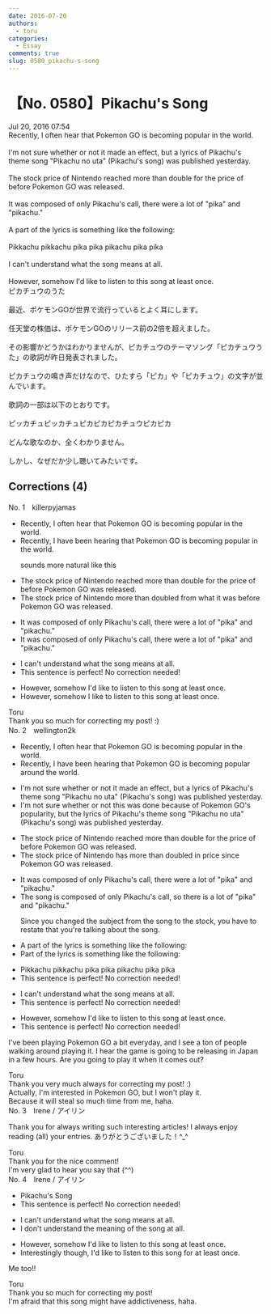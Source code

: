 ```yaml
---
date: 2016-07-20
authors:
  - toru
categories:
  - Essay
comments: true
slug: 0580_pikachu-s-song
---
```


# 【No. 0580】Pikachu's Song
<div class="date">Jul 20, 2016 07:54</div>
<div id="post"><div id="body_show_ori">
Recently, I often hear that Pokemon GO is becoming popular in the world.<br/><br/>I'm not sure whether or not it made an effect, but a lyrics of  Pikachu's theme song "Pikachu no uta" (Pikachu's song) was published yesterday.<br/><br/>The stock price of Nintendo reached more than double for the price of before Pokemon GO was released.<br/><br/>It was composed of only Pikachu's call, there were a lot of "pika" and "pikachu."<br/><br/>A part of the lyrics is something like the following:<br/><br/>Pikkachu pikkachu pika pika pikachu pika pika<br/><br/>I can't understand what the song means at all.<br/><br/>However, somehow I'd like to listen to this song at least once.
</div></div>

<!-- more -->

<div id="post_ja"><div id="body_show_mo">
ピカチュウのうた<br/><br/>最近、ポケモンGOが世界で流行っているとよく耳にします。<br/><br/>任天堂の株価は、ポケモンGOのリリース前の2倍を超えました。<br/><br/>その影響かどうかはわかりませんが、ピカチュウのテーマソング「ピカチュウうた」の歌詞が昨日発表されました。<br/><br/>ピカチュウの鳴き声だけなので、ひたすら「ピカ」や「ピカチュウ」の文字が並んでいます。<br/><br/>歌詞の一部は以下のとおりです。<br/><br/>ピッカチュピッカチュピカピカピカチュウピカピカ<br/><br/>どんな歌なのか、全くわかりません。<br/><br/>しかし、なぜだか少し聴いてみたいです。
</div></div>

## Corrections (4)
<div id="block"><div class="first_name"> No. 1　<span class="just_name">killerpyjamas</span></div><div id="block2">
<ul class="correction_field">
<li class="incorrect">Recently, I often hear that Pokemon GO is becoming popular in the world.</li>
<li class="corrected correct">
Recently, I have been hearing that Pokemon GO is becoming popular in the world.
<p class="correction_comment">sounds more natural like this</p>
</li>
</ul>
<ul class="correction_field">
<li class="incorrect">The stock price of Nintendo reached more than double for the price of before Pokemon GO was released.</li>
<li class="corrected correct">
The stock price of Nintendo more than doubled from what it was before Pokemon GO was released.
</li>
</ul>
<ul class="correction_field">
<li class="incorrect">It was composed of only Pikachu's call, there were a lot of "pika" and "pikachu."</li>
<li class="corrected correct">
It was composed of only Pikachu's call, there were a lot of "pika" and "pikachu."
</li>
</ul>
<ul class="correction_field">
<li class="incorrect">I can't understand what the song means at all.</li>
<li class="corrected perfect">This sentence is perfect! No correction needed!</li>
</ul>
<ul class="correction_field">
<li class="incorrect">However, somehow I'd like to listen to this song at least once.</li>
<li class="corrected correct">
However, somehow I like to listen to this song at least once.
</li>
</ul>
</div><div class="name"><span class="just_name">Toru</span><br>
Thank you so much for correcting my post! :)
</div>
</div>
<div id="block"><div class="first_name"> No. 2　<span class="just_name">wellington2k</span></div><div id="block2">
<ul class="correction_field">
<li class="incorrect">Recently, I often hear that Pokemon GO is becoming popular in the world.</li>
<li class="corrected correct">
Recently, I have been hearing that Pokemon GO is becoming popular around the world.
</li>
</ul>
<ul class="correction_field">
<li class="incorrect">I'm not sure whether or not it made an effect, but a lyrics of  Pikachu's theme song "Pikachu no uta" (Pikachu's song) was published yesterday.</li>
<li class="corrected correct">
I'm not sure whether or not this was done because of Pokemon GO's popularity, but the lyrics of Pikachu's theme song "Pikachu no uta" (Pikachu's song) was published yesterday.
</li>
</ul>
<ul class="correction_field">
<li class="incorrect">The stock price of Nintendo reached more than double for the price of before Pokemon GO was released.</li>
<li class="corrected correct">
The stock price of Nintendo has more than doubled in price since Pokemon GO was released.
</li>
</ul>
<ul class="correction_field">
<li class="incorrect">It was composed of only Pikachu's call, there were a lot of "pika" and "pikachu."</li>
<li class="corrected correct">
The song is composed of only Pikachu's call, so there is a lot of "pika" and "pikachu."
<p class="correction_comment">Since you changed the subject from the song to the stock, you have to restate that you're talking about the song.</p>
</li>
</ul>
<ul class="correction_field">
<li class="incorrect">A part of the lyrics is something like the following:</li>
<li class="corrected correct">
Part of the lyrics is something like the following:
</li>
</ul>
<ul class="correction_field">
<li class="incorrect">Pikkachu pikkachu pika pika pikachu pika pika</li>
<li class="corrected perfect">This sentence is perfect! No correction needed!</li>
</ul>
<ul class="correction_field">
<li class="incorrect">I can't understand what the song means at all.</li>
<li class="corrected perfect">This sentence is perfect! No correction needed!</li>
</ul>
<ul class="correction_field">
<li class="incorrect">However, somehow I'd like to listen to this song at least once.</li>
<li class="corrected perfect">This sentence is perfect! No correction needed!</li>
</ul>
<p class="comment_small">
 I've been playing Pokemon GO a bit everyday, and I see a ton of people walking around playing it. I hear the game is going to be releasing in Japan in a few hours. Are you going to play it when it comes out?
</p>

</div><div class="name"><span class="just_name">Toru</span><br>
Thank you very much always for correcting my post! :)<br/>Actually, I'm interested in Pokemon GO, but I won't play it.<br/>Because it will steal so much time from me, haha.
</div>
</div>
<div id="block"><div class="first_name"> No. 3　<span class="just_name">Irene / アイリン</span></div><div id="block2">
<p class="comment_small">
 Thank you for always writing such interesting articles! I always enjoy reading (all) your entries. ありがとうございました！^_^
</p>

</div><div class="name"><span class="just_name">Toru</span><br>
Thank you for the nice comment!<br/>I'm very glad to hear you say that (^^)
</div>
</div>
<div id="block"><div class="first_name"> No. 4　<span class="just_name">Irene / アイリン</span></div><div id="block2">
<ul class="correction_field">
<li class="incorrect">Pikachu's Song</li>
<li class="corrected perfect">This sentence is perfect! No correction needed!</li>
</ul>
<ul class="correction_field">
<li class="incorrect">I can't understand what the song means at all.</li>
<li class="corrected correct">
<span class="f_blue">I don't understand the meaning of the song at all.</span>
</li>
</ul>
<ul class="correction_field">
<li class="incorrect">However, somehow I'd like to listen to this song at least once.</li>
<li class="corrected correct">
<span class="f_blue">Interestingly though, </span>I'd like to listen to this song<span class="f_blue"> for</span> at least once.
</li>
</ul>
<p class="comment_small">
 Me too!!
</p>

</div><div class="name"><span class="just_name">Toru</span><br>
Thank you so much for correcting my post!<br/>I'm afraid that this song might have addictiveness, haha.
</div>
</div>
